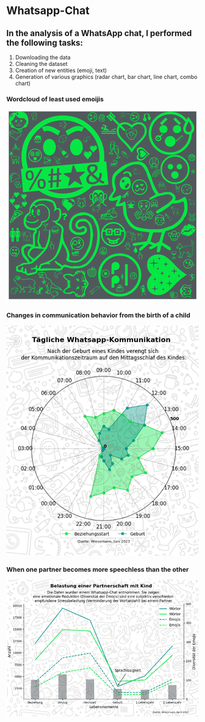 # Whatsapp-Chat

## In the analysis of a WhatsApp chat, I performed the following tasks:
  1. Downloading the data
  2. Cleaning the dataset
  3. Creation of new entities (emoji, text)
  4. Generation of various graphics (radar chart, bar chart, line chart, combo chart)

### Wordcloud of least used emoijis
![alt text](https://github.com/JeanneDuPre/whatsapp_chat/blob/main/images/Wordcloud_emoji_whatsapp_style.png)
### Changes in communication behavior from the birth of a child
![alt text](https://github.com/JeanneDuPre/whatsapp_chat/blob/main/images/radar_chart_whatsapp_style.png)
### When one partner becomes more speechless than the other
![alt text](https://github.com/JeanneDuPre/whatsapp_chat/blob/main/images/line_chart_whatsapp_style.png)
